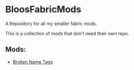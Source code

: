 # BloosFabricMods
A Repository for all my smaller fabric mods.

This is a collection of mods that don't need their own repo.

## Mods:
- [Broken Name Tags](https://github.com/Bluefire123/BloosFabricMods/tree/main/BrokenNameTags)